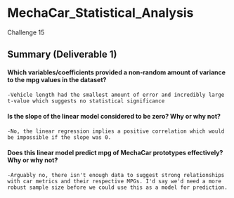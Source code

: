 # MechaCar_Statistical_Analysis
Challenge 15


## Summary (Deliverable 1)

#### Which variables/coefficients provided a non-random amount of variance to the mpg values in the dataset?
	
	-Vehicle length had the smallest amount of error and incredibly large t-value which suggests no statistical significance

#### Is the slope of the linear model considered to be zero? Why or why not?
	
	-No, the linear regression implies a positive correlation which would be impossible if the slope was 0.


#### Does this linear model predict mpg of MechaCar prototypes effectively? Why or why not?
	
	-Arguably no, there isn't enough data to suggest strong relationships with car metrics and their respective MPGs. I'd say we'd need a more robust sample size before we could use this as a model for prediction.

